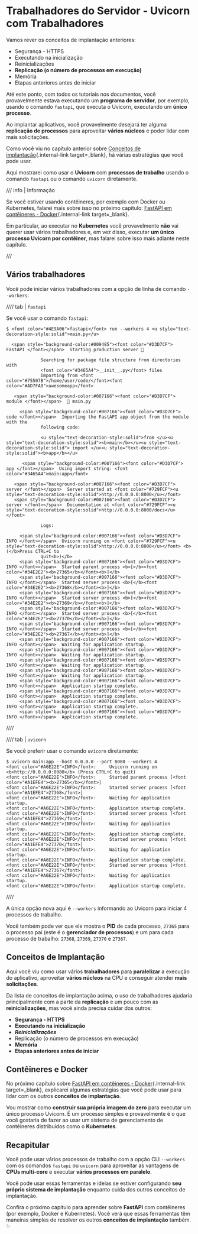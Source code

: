 # Trabalhadores do Servidor - Uvicorn com Trabalhadores

Vamos rever os conceitos de implantação anteriores:

* Segurança - HTTPS
* Executando na inicialização
* Reinicializações
* **Replicação (o número de processos em execução)**
* Memória
* Etapas anteriores antes de iniciar

Até este ponto, com todos os tutoriais nos documentos, você provavelmente estava executando um **programa de servidor**, por exemplo, usando o comando `fastapi`, que executa o Uvicorn, executando um **único processo**.

Ao implantar aplicativos, você provavelmente desejará ter alguma **replicação de processos** para aproveitar **vários núcleos** e poder lidar com mais solicitações.

Como você viu no capítulo anterior sobre [Conceitos de implantação](concepts.md){.internal-link target=_blank}, há várias estratégias que você pode usar.

Aqui mostrarei como usar o **Uvicorn** com **processos de trabalho** usando o comando `fastapi` ou o comando `uvicorn` diretamente.

/// info | Informação

Se você estiver usando contêineres, por exemplo com Docker ou Kubernetes, falarei mais sobre isso no próximo capítulo: [FastAPI em contêineres - Docker](docker.md){.internal-link target=_blank}.

Em particular, ao executar no **Kubernetes** você provavelmente **não** vai querer usar vários trabalhadores e, em vez disso, executar **um único processo Uvicorn por contêiner**, mas falarei sobre isso mais adiante neste capítulo.

///

## Vários trabalhadores

Você pode iniciar vários trabalhadores com a opção de linha de comando `--workers`:

//// tab | `fastapi`

Se você usar o comando `fastapi`:

<div class="termy">

```console
$ <font color="#4E9A06">fastapi</font> run --workers 4 <u style="text-decoration-style:solid">main.py</u>

  <span style="background-color:#009485"><font color="#D3D7CF"> FastAPI </font></span>  Starting production server 🚀

             Searching for package file structure from directories with
             <font color="#3465A4">__init__.py</font> files
             Importing from <font color="#75507B">/home/user/code/</font><font color="#AD7FA8">awesomeapp</font>

   <span style="background-color:#007166"><font color="#D3D7CF"> module </font></span>  🐍 main.py

     <span style="background-color:#007166"><font color="#D3D7CF"> code </font></span>  Importing the FastAPI app object from the module with the
             following code:

             <u style="text-decoration-style:solid">from </u><u style="text-decoration-style:solid"><b>main</b></u><u style="text-decoration-style:solid"> import </u><u style="text-decoration-style:solid"><b>app</b></u>

      <span style="background-color:#007166"><font color="#D3D7CF"> app </font></span>  Using import string: <font color="#3465A4">main:app</font>

   <span style="background-color:#007166"><font color="#D3D7CF"> server </font></span>  Server started at <font color="#729FCF"><u style="text-decoration-style:solid">http://0.0.0.0:8000</u></font>
   <span style="background-color:#007166"><font color="#D3D7CF"> server </font></span>  Documentation at <font color="#729FCF"><u style="text-decoration-style:solid">http://0.0.0.0:8000/docs</u></font>

             Logs:

     <span style="background-color:#007166"><font color="#D3D7CF"> INFO </font></span>  Uvicorn running on <font color="#729FCF"><u style="text-decoration-style:solid">http://0.0.0.0:8000</u></font> <b>(</b>Press CTRL+C to
             quit<b>)</b>
     <span style="background-color:#007166"><font color="#D3D7CF"> INFO </font></span>  Started parent process <b>[</b><font color="#34E2E2"><b>27365</b></font><b>]</b>
     <span style="background-color:#007166"><font color="#D3D7CF"> INFO </font></span>  Started server process <b>[</b><font color="#34E2E2"><b>27368</b></font><b>]</b>
     <span style="background-color:#007166"><font color="#D3D7CF"> INFO </font></span>  Started server process <b>[</b><font color="#34E2E2"><b>27369</b></font><b>]</b>
     <span style="background-color:#007166"><font color="#D3D7CF"> INFO </font></span>  Started server process <b>[</b><font color="#34E2E2"><b>27370</b></font><b>]</b>
     <span style="background-color:#007166"><font color="#D3D7CF"> INFO </font></span>  Started server process <b>[</b><font color="#34E2E2"><b>27367</b></font><b>]</b>
     <span style="background-color:#007166"><font color="#D3D7CF"> INFO </font></span>  Waiting for application startup.
     <span style="background-color:#007166"><font color="#D3D7CF"> INFO </font></span>  Waiting for application startup.
     <span style="background-color:#007166"><font color="#D3D7CF"> INFO </font></span>  Waiting for application startup.
     <span style="background-color:#007166"><font color="#D3D7CF"> INFO </font></span>  Waiting for application startup.
     <span style="background-color:#007166"><font color="#D3D7CF"> INFO </font></span>  Application startup complete.
     <span style="background-color:#007166"><font color="#D3D7CF"> INFO </font></span>  Application startup complete.
     <span style="background-color:#007166"><font color="#D3D7CF"> INFO </font></span>  Application startup complete.
     <span style="background-color:#007166"><font color="#D3D7CF"> INFO </font></span>  Application startup complete.
```

</div>

////

//// tab | `uvicorn`

Se você preferir usar o comando `uvicorn` diretamente:

<div class="termy">

```console
$ uvicorn main:app --host 0.0.0.0 --port 8080 --workers 4
<font color="#A6E22E">INFO</font>:     Uvicorn running on <b>http://0.0.0.0:8080</b> (Press CTRL+C to quit)
<font color="#A6E22E">INFO</font>:     Started parent process [<font color="#A1EFE4"><b>27365</b></font>]
<font color="#A6E22E">INFO</font>:     Started server process [<font color="#A1EFE4">27368</font>]
<font color="#A6E22E">INFO</font>:     Waiting for application startup.
<font color="#A6E22E">INFO</font>:     Application startup complete.
<font color="#A6E22E">INFO</font>:     Started server process [<font color="#A1EFE4">27369</font>]
<font color="#A6E22E">INFO</font>:     Waiting for application startup.
<font color="#A6E22E">INFO</font>:     Application startup complete.
<font color="#A6E22E">INFO</font>:     Started server process [<font color="#A1EFE4">27370</font>]
<font color="#A6E22E">INFO</font>:     Waiting for application startup.
<font color="#A6E22E">INFO</font>:     Application startup complete.
<font color="#A6E22E">INFO</font>:     Started server process [<font color="#A1EFE4">27367</font>]
<font color="#A6E22E">INFO</font>:     Waiting for application startup.
<font color="#A6E22E">INFO</font>:     Application startup complete.
```

</div>

////

A única opção nova aqui é `--workers` informando ao Uvicorn para iniciar 4 processos de trabalho.

Você também pode ver que ele mostra o **PID** de cada processo, `27365` para o processo pai (este é o **gerenciador de processos**) e um para cada processo de trabalho: `27368`, `27369`, `27370` e `27367`.

## Conceitos de Implantação

Aqui você viu como usar vários **trabalhadores** para **paralelizar** a execução do aplicativo, aproveitar **vários núcleos** na CPU e conseguir atender **mais solicitações**.

Da lista de conceitos de implantação acima, o uso de trabalhadores ajudaria principalmente com a parte da **replicação** e um pouco com as **reinicializações**, mas você ainda precisa cuidar dos outros:

* **Segurança - HTTPS**
* **Executando na inicialização**
* ***Reinicializações***
* Replicação (o número de processos em execução)
* **Memória**
* **Etapas anteriores antes de iniciar**

## Contêineres e Docker

No próximo capítulo sobre [FastAPI em contêineres - Docker](docker.md){.internal-link target=_blank}, explicarei algumas estratégias que você pode usar para lidar com os outros **conceitos de implantação**.

Vou mostrar como **construir sua própria imagem do zero** para executar um único processo Uvicorn. É um processo simples e provavelmente é o que você gostaria de fazer ao usar um sistema de gerenciamento de contêineres distribuídos como o **Kubernetes**.

## Recapitular

Você pode usar vários processos de trabalho com a opção CLI `--workers` com os comandos `fastapi` ou `uvicorn` para aproveitar as vantagens de **CPUs multi-core** e executar **vários processos em paralelo**.

Você pode usar essas ferramentas e ideias se estiver configurando **seu próprio sistema de implantação** enquanto cuida dos outros conceitos de implantação.

Confira o próximo capítulo para aprender sobre **FastAPI** com contêineres (por exemplo, Docker e Kubernetes). Você verá que essas ferramentas têm maneiras simples de resolver os outros **conceitos de implantação** também. ✨
